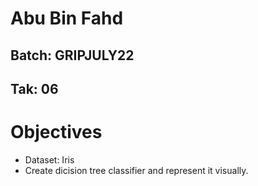 # **Abu Bin Fahd**
## Batch: GRIPJULY22
## Tak: 06

# Objectives
- Dataset: Iris
- Create dicision tree classifier and represent it visually.
